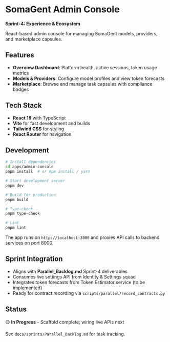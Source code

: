 # SomaGent Admin Console

**Sprint-4: Experience & Ecosystem**

React-based admin console for managing SomaGent models, providers, and marketplace capsules.

## Features

- **Overview Dashboard**: Platform health, active sessions, token usage metrics
- **Models & Providers**: Configure model profiles and view token forecasts
- **Marketplace**: Browse and manage task capsules with compliance badges

## Tech Stack

- **React 18** with TypeScript
- **Vite** for fast development and builds
- **Tailwind CSS** for styling
- **React Router** for navigation

## Development

```bash
# Install dependencies
cd apps/admin-console
pnpm install  # or npm install / yarn

# Start development server
pnpm dev

# Build for production
pnpm build

# Type-check
pnpm type-check

# Lint
pnpm lint
```

The app runs on `http://localhost:3000` and proxies API calls to backend services on port 8000.

## Sprint Integration

- Aligns with **Parallel_Backlog.md** Sprint-4 deliverables
- Consumes live settings API from Identity & Settings squad
- Integrates token forecasts from Token Estimator service (to be implemented)
- Ready for contract recording via `scripts/parallel/record_contracts.py`

## Status

🟡 **In Progress** - Scaffold complete; wiring live APIs next

See `docs/sprints/Parallel_Backlog.md` for task tracking.
